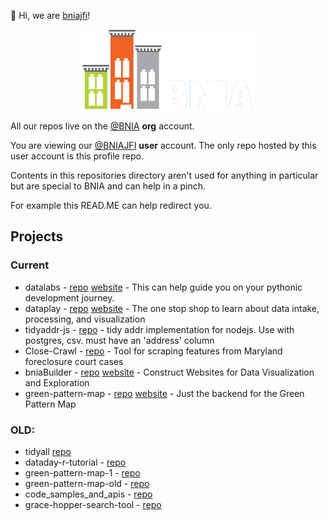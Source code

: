 👋 Hi, we are [bniajfi](https://bniajfi.org/)!

<div align="center">
  <img src="https://raw.githubusercontent.com/bniajfi/bniajfi/main/bnia_logo_new.png" alt="Logo">
</div>

All our repos live on the [@BNIA](https://github.com/bnia) __org__ account.

You are viewing our [@BNIAJFI](https://github.com/bniajfi) __user__ account. The only repo hosted by this user account is this profile repo. 

Contents in this repositories directory aren't used for anything in particular but are special to BNIA and can help in a pinch. 

For example this READ.ME can help redirect you.

## Projects

### Current
- datalabs - [repo](https://github.com/karpatic/datalabs) [website](https://karpatic.github.io/datalabs/) - 
This can help guide you on your pythonic development journey.
- dataplay - [repo](https://github.com/karpatic/dataplay) [website](https://karpatic.github.io/dataplay/) - 
The one stop shop to learn about data intake, processing, and visualization
- tidyaddr-js - [repo](https://github.com/bnia/tidyaddr-js) - tidy addr implementation for nodejs. Use with postgres, csv. must have an 'address' column
- Close-Crawl - [repo](https://github.com/bnia/Close-Crawl) - Tool for scraping features from Maryland foreclosure court cases
- bniaBuilder - [repo](https://github.com/bnia/bniaBuilder) [website](https://bniajfi.org/bold) - Construct Websites for Data Visualization and Exploration
- green-pattern-map - [repo](https://github.com/bnia/green-pattern-map) [website](https://bniajfi.org/greenpatterns) - Just the backend for the Green Pattern Map

### OLD:
- tidyall [repo](https://github.com/bnia/tidyall)
- dataday-r-tutorial - [repo](https://github.com/bnia/dataday-r-tutorial)
- green-pattern-map-1 - [repo](https://github.com/bnia/green-pattern-map-1)
- green-pattern-map-old - [repo](https://github.com/evanlorim/evans-green-pattern-map)
- code_samples_and_apis - [repo](https://github.com/bnia/code_samples_and_apis)
- grace-hopper-search-tool - [repo](https://github.com/bnia/grace-hopper-search-tool)
